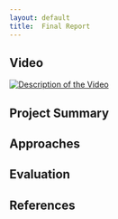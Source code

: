 ```yaml
---
layout: default
title:  Final Report
---
```


## Video

[![Description of the Video](https://img.youtube.com/vi/APLYlLdmxYg/1.jpg)](https://www.youtube.com/watch?v=APLYlLdmxYg)

## Project Summary


## Approaches


## Evaluation


## References
